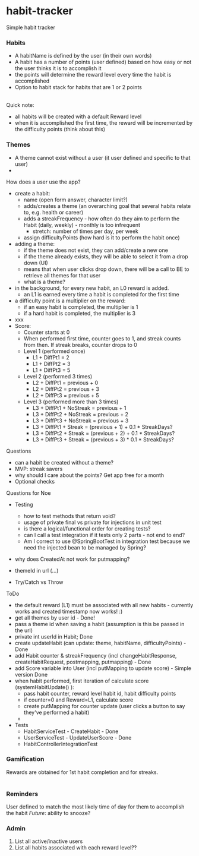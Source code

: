 # habit-tracker
Simple habit tracker


### Habits
- A habitName is defined by the user (in their own words) 
- A habit has a number of points (user defined) based on how easy or not the user thinks it is to accomplish it
- the points will determine the reward level every time the habit is accomplished
- Option to habit stack for habits that are 1 or 2 points  
&nbsp; 

Quick note:
- all habits will be created with a default Reward level
- when it is accomplished the first time, the reward will be incremented by the difficulty points (think about this)


### Themes
- A theme cannot exist without a user (it user defined and specific to that user)
- 
  &nbsp;

How does a user use the app?
- create a habit:
  - name (open form answer, character limit?)
  - adds/creates a theme (an overarching goal that several habits relate to, e.g. health or career)
  - adds a streakFrequency - how often do they aim to perform the Habit (daily, weekly) - monthly is too infrequent
    - stretch: number of times per day, per week
  - assign difficultyPoints (how hard is it to perform the habit once)
- adding a theme:
    - if the theme does not exist, they can add/create a new one
    - if the theme already exists, they will be able to select it from a drop down (UI)
    - means that when user clicks drop down, there will be a call to BE to retrieve all themes for that user
    - what is a theme? 
- in the background, for every new habit, an L0 reward is added.
    - an L1 is earned every time a habit is completed for the first time
- a difficulty point is a multiplier on the reward:
    - if an easy habit is completed, the multiplier is 1
    - if a hard habit is completed, the multiplier is 3
- xxx
- Score:
    - Counter starts at 0
    - When performed first time, counter goes to 1, and streak counts from then. If streak breaks, counter drops to 0 
    - Level 1 (performed once)
      - L1 + DiffPt1 =  2
      - L1 + DiffPt2 =  3
      - L1 + DiffPt3 =  5 
    - Level 2 (performed 3 times)
      - L2 + DiffPt1 =  previous + 0
      - L2 + DiffPt2 =  previous + 3
      - L2 + DiffPt3 =  previous + 5
    - Level 3 (performed more than 3 times)
      - L3 + DiffPt1 + NoStreak =  previous + 1
      - L3 + DiffPt2 + NoStreak =  previous + 2
      - L3 + DiffPt3 + NoStreak =  previous + 3
      - L3 + DiffPt1 + Streak =  (previous + 1) + 0.1 * StreakDays?
      - L3 + DiffPt2 + Streak =  (previous + 2) + 0.1 * StreakDays?
      - L3 + DiffPt3 + Streak =  (previous + 3) * 0.1 * StreakDays?

Questions
- can a habit be created without a theme? 
- MVP: streak savers
- why should I care about the points? Get app free for a month
- Optional checks

Questions for Noe
- Testing
    - how to test methods that return void? 
    - usage of private final vs private for injections in unit test
    - is there a logical/functional order for creating tests?
    - can I call a test integration if it tests only 2 parts - not end to end?
    - Am I correct to use @SpringBootTest in integration test because we need the injected bean to be managed by Spring?


- why does CreatedAt not work for putmapping?
- themeId in url (...)
- Try/Catch vs Throw

ToDo
- the default reward (L1) must be associated with all new habits - currently works and created timestamp now works! :)
- get all themes by user id - Done!
- pass a theme id when saving a habit (assumption is this be passed in the url)
- private int userId in Habit; Done
- create updateHabit (can update: theme, habitName, difficultyPoints) - Done
- add Habit counter & streakFrequency (incl changeHabitResponse, createHabitRequest, postmapping, putmapping) - Done
- add Score variable into User (incl putMapping to update score) - Simple version Done
- when habit performed, first iteration of calculate score (systemHabitUpdate() ):
    - pass habit counter, reward level habit id, habit difficulty points
    - if counter=0 and Reward=L1, calculate score
    - create putMapping for counter update (user clicks a button to say they've performed a habit) 
    - 
- Tests
    - HabitServiceTest - CreateHabit - Done
    - UserServiceTest - UpdateUserScore - Done
    - HabitControllerIntegrationTest 

### Gamification
Rewards are obtained for 1st habit completion and for streaks.  
&nbsp;  

### Reminders
User defined to match the most likely time of day for them to accomplish the habit
*Future*: ability to snooze?
&nbsp;  

### Admin
1. List all active/inactive users
2. List all habits associated with each reward level??
&nbsp; 
